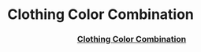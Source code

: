 # Clothing Color Combination

<h3 align="center"><a href="https://testrapod.github.io/clothing-color-combination/">Clothing Color Combination</a></h3>

